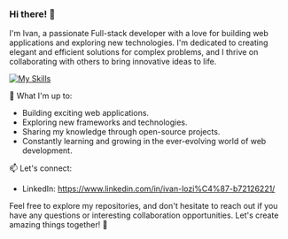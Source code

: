 ### Hi there! 👋

I'm Ivan, a passionate Full-stack developer with a love for building web applications and exploring new technologies. I'm dedicated to creating elegant and efficient solutions for complex problems, and I thrive on collaborating with others to bring innovative ideas to life.

[![My Skills](https://skillicons.dev/icons?i=html,css,js,ts,react,nextjs,angular,nodejs,express,mongodb,git,github,figma,ai,netlify)](https://skillicons.dev)

💼 What I'm up to:
- Building exciting web applications.
- Exploring new frameworks and technologies.
- Sharing my knowledge through open-source projects.
- Constantly learning and growing in the ever-evolving world of web development.

📫 Let's connect:
- LinkedIn: https://www.linkedin.com/in/ivan-lozi%C4%87-b72126221/

Feel free to explore my repositories, and don't hesitate to reach out if you have any questions or interesting collaboration opportunities. Let's create amazing things together! 🚀
